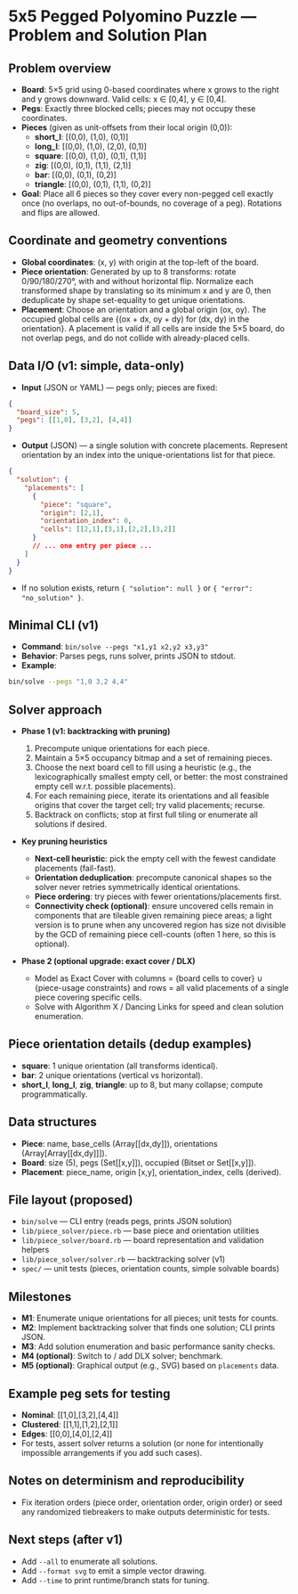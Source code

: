 # 5x5 Pegged Polyomino Puzzle — Problem and Solution Plan

## Problem overview

- **Board**: 5×5 grid using 0-based coordinates where x grows to the right and y grows downward. Valid cells: x ∈ [0,4], y ∈ [0,4].
- **Pegs**: Exactly three blocked cells; pieces may not occupy these coordinates.
- **Pieces** (given as unit-offsets from their local origin (0,0)):
  - **short_l**: [(0,0), (1,0), (0,1)]
  - **long_l**: [(0,0), (1,0), (2,0), (0,1)]
  - **square**: [(0,0), (1,0), (0,1), (1,1)]
  - **zig**: [(0,0), (0,1), (1,1), (2,1)]
  - **bar**: [(0,0), (0,1), (0,2)]
  - **triangle**: [(0,0), (0,1), (1,1), (0,2)]
- **Goal**: Place all 6 pieces so they cover every non-pegged cell exactly once (no overlaps, no out-of-bounds, no coverage of a peg). Rotations and flips are allowed.

## Coordinate and geometry conventions

- **Global coordinates**: (x, y) with origin at the top-left of the board.
- **Piece orientation**: Generated by up to 8 transforms: rotate 0/90/180/270°, with and without horizontal flip. Normalize each transformed shape by translating so its minimum x and y are 0, then deduplicate by shape set-equality to get unique orientations.
- **Placement**: Choose an orientation and a global origin (ox, oy). The occupied global cells are {(ox + dx, oy + dy) for (dx, dy) in the orientation}. A placement is valid if all cells are inside the 5×5 board, do not overlap pegs, and do not collide with already-placed cells.

## Data I/O (v1: simple, data-only)

- **Input** (JSON or YAML) — pegs only; pieces are fixed:

```json
{
  "board_size": 5,
  "pegs": [[1,0], [3,2], [4,4]]
}
```

- **Output** (JSON) — a single solution with concrete placements. Represent orientation by an index into the unique-orientations list for that piece.

```json
{
  "solution": {
    "placements": [
      {
        "piece": "square",
        "origin": [2,1],
        "orientation_index": 0,
        "cells": [[2,1],[3,1],[2,2],[3,2]]
      }
      // ... one entry per piece ...
    ]
  }
}
```

- If no solution exists, return `{ "solution": null }` or `{ "error": "no_solution" }`.

## Minimal CLI (v1)

- **Command**: `bin/solve --pegs "x1,y1 x2,y2 x3,y3"`
- **Behavior**: Parses pegs, runs solver, prints JSON to stdout.
- **Example**:

```bash
bin/solve --pegs "1,0 3,2 4,4"
```

## Solver approach

- **Phase 1 (v1: backtracking with pruning)**
  1. Precompute unique orientations for each piece.
  2. Maintain a 5×5 occupancy bitmap and a set of remaining pieces.
  3. Choose the next board cell to fill using a heuristic (e.g., the lexicographically smallest empty cell, or better: the most constrained empty cell w.r.t. possible placements).
  4. For each remaining piece, iterate its orientations and all feasible origins that cover the target cell; try valid placements; recurse.
  5. Backtrack on conflicts; stop at first full tiling or enumerate all solutions if desired.

- **Key pruning heuristics**
  - **Next-cell heuristic**: pick the empty cell with the fewest candidate placements (fail-fast).
  - **Orientation deduplication**: precompute canonical shapes so the solver never retries symmetrically identical orientations.
  - **Piece ordering**: try pieces with fewer orientations/placements first.
  - **Connectivity check (optional)**: ensure uncovered cells remain in components that are tileable given remaining piece areas; a light version is to prune when any uncovered region has size not divisible by the GCD of remaining piece cell-counts (often 1 here, so this is optional).

- **Phase 2 (optional upgrade: exact cover / DLX)**
  - Model as Exact Cover with columns = {board cells to cover} ∪ {piece-usage constraints} and rows = all valid placements of a single piece covering specific cells.
  - Solve with Algorithm X / Dancing Links for speed and clean solution enumeration.

## Piece orientation details (dedup examples)

- **square**: 1 unique orientation (all transforms identical).
- **bar**: 2 unique orientations (vertical vs horizontal).
- **short_l**, **long_l**, **zig**, **triangle**: up to 8, but many collapse; compute programmatically.

## Data structures

- **Piece**: name, base_cells (Array[[dx,dy]]), orientations (Array[Array[[dx,dy]]]).
- **Board**: size (5), pegs (Set[[x,y]]), occupied (Bitset or Set[[x,y]]).
- **Placement**: piece_name, origin [x,y], orientation_index, cells (derived).

## File layout (proposed)

- `bin/solve` — CLI entry (reads pegs, prints JSON solution)
- `lib/piece_solver/piece.rb` — base piece and orientation utilities
- `lib/piece_solver/board.rb` — board representation and validation helpers
- `lib/piece_solver/solver.rb` — backtracking solver (v1)
- `spec/` — unit tests (pieces, orientation counts, simple solvable boards)

## Milestones

- **M1**: Enumerate unique orientations for all pieces; unit tests for counts.
- **M2**: Implement backtracking solver that finds one solution; CLI prints JSON.
- **M3**: Add solution enumeration and basic performance sanity checks.
- **M4 (optional)**: Switch to / add DLX solver; benchmark.
- **M5 (optional)**: Graphical output (e.g., SVG) based on `placements` data.

## Example peg sets for testing

- **Nominal**: [[1,0],[3,2],[4,4]]
- **Clustered**: [[1,1],[1,2],[2,1]]
- **Edges**: [[0,0],[4,0],[2,4]]
- For tests, assert solver returns a solution (or none for intentionally impossible arrangements if you add such cases).

## Notes on determinism and reproducibility

- Fix iteration orders (piece order, orientation order, origin order) or seed any randomized tiebreakers to make outputs deterministic for tests.

## Next steps (after v1)

- Add `--all` to enumerate all solutions.
- Add `--format svg` to emit a simple vector drawing.
- Add `--time` to print runtime/branch stats for tuning.
